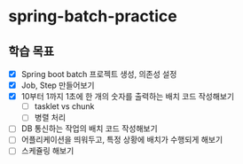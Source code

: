 # spring-batch-practice

## 학습 목표
- [x] Spring boot batch 프로젝트 생성, 의존성 설정
- [x] Job, Step 만들어보기
- [x] 10부터 1까지 1초에 한 개의 숫자를 출력하는 배치 코드 작성해보기
  - [ ] tasklet vs chunk
  - [ ] 병렬 처리
- [ ] DB 통신하는 작업의 배치 코드 작성해보기
- [ ] 어플리케이션을 띄워두고, 특정 상황에 배치가 수행되게 해보기
- [ ] 스케쥴링 해보기
